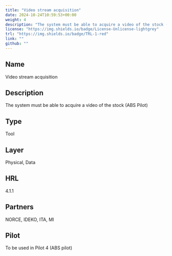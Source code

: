 ```yaml
---
title: "Video stream acquisition"
date: 2024-10-24T10:59:53+00:00
weight: 4
description: "The system must be able to acquire a video of the stock (ABS Pilot)"
license: "https://img.shields.io/badge/License-Unlicense-lightgrey"
trl: "https://img.shields.io/badge/TRL-1-red"
link: ""
github: ""
---
```


## Name
Video stream acquisition

## Description
The system must be able to acquire a video of the stock (ABS Pilot)

## Type
Tool

## Layer
Physical, Data

## HRL
4.1.1

## Partners
NORCE, IDEKO, ITA, MI

## Pilot
To be used in Pilot 4 (ABS pilot)
